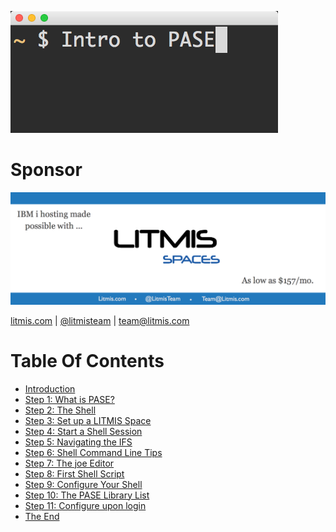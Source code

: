 ![](/assets/IntroToPase.png)


# Sponsor
![](/assets/LS-possible-prices.png)

[litmis.com](http://litmis.com/) | [@litmisteam](https://twitter.com/litmisteam) | [team@litmis.com](mailto:team@litmis.com)


# Table Of Contents

* [Introduction](README.md)
* [Step 1: What is PASE?](step-1-what-is-pase.md)
* [Step 2: The Shell](step-2-the-shell.md)
* [Step 3: Set up a LITMIS Space](step-3-setup-litmis-space.md)
* [Step 4: Start a Shell Session](step-4-start-a-shell-session.md)
* [Step 5: Navigating the IFS](step-5-navigating-the-ifs.md)
* [Step 6: Shell Command Line Tips](step-6-command-line-tips.md)
* [Step 7: The joe Editor](step-7-the-joe-editor.md)
* [Step 8: First Shell Script](step-8-first-shell-script.md)
* [Step 9: Configure Your Shell](step-9-configure-your-shell.md)
* [Step 10: The PASE Library List](step-10-the-pase-library-list.md)
* [Step 11: Configure upon login](step-11-configure-upon-login.md)
* [The End](the-end.md)